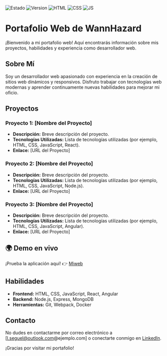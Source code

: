 ![Estado](https://img.shields.io/badge/STATUS-EN%20DESARROLLO-green)
![Version](https://img.shields.io/badge/VERSION-1.0-blue)
![HTML](https://img.shields.io/badge/HTML-5-orange)
![CSS](https://img.shields.io/badge/CSS-3-blue)
![JS](https://img.shields.io/badge/JavaScript-ES6-yellow)

# Portafolio Web de WannHazard

¡Bienvenido a mi portafolio web! Aquí encontrarás información sobre mis proyectos, habilidades y experiencia como desarrollador web.

## Sobre Mí

Soy un desarrollador web apasionado con experiencia en la creación de sitios web dinámicos y responsivos. Disfruto trabajar con tecnologías web modernas y aprender continuamente nuevas habilidades para mejorar mi oficio.

## Proyectos

### Proyecto 1: [Nombre del Proyecto]
- **Descripción:** Breve descripción del proyecto.
- **Tecnologías Utilizadas:** Lista de tecnologías utilizadas (por ejemplo, HTML, CSS, JavaScript, React).
- **Enlace:** [URL del Proyecto]

### Proyecto 2: [Nombre del Proyecto]
- **Descripción:** Breve descripción del proyecto.
- **Tecnologías Utilizadas:** Lista de tecnologías utilizadas (por ejemplo, HTML, CSS, JavaScript, Node.js).
- **Enlace:** [URL del Proyecto]

### Proyecto 3: [Nombre del Proyecto]
- **Descripción:** Breve descripción del proyecto.
- **Tecnologías Utilizadas:** Lista de tecnologías utilizadas (por ejemplo, HTML, CSS, JavaScript, Angular).
- **Enlace:** [URL del Proyecto]

## 🌍 Demo en vivo  
¡Prueba la aplicación aquí! 👉 [Miweb](https://wannhazard.github.io/Miweb/)

## Habilidades

- **Frontend:** HTML, CSS, JavaScript, React, Angular
- **Backend:** Node.js, Express, MongoDB
- **Herramientas:** Git, Webpack, Docker

## Contacto

No dudes en contactarme por correo electrónico a [l.seguel@outlook.com@ejemplo.com] o conectarte conmigo en [LinkedIn](https://www.linkedin.com/in/leonardo-ignacio-seguel-villagran-4b41462a7/).

¡Gracias por visitar mi portafolio!
